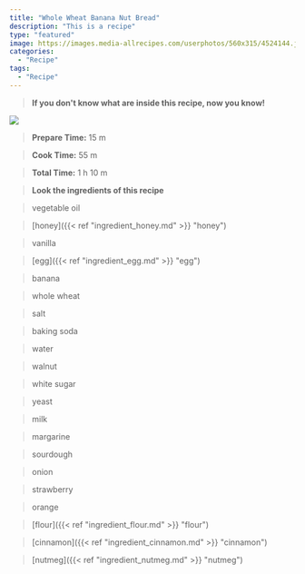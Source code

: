 ```yaml
---
title: "Whole Wheat Banana Nut Bread"
description: "This is a recipe"
type: "featured"
image: https://images.media-allrecipes.com/userphotos/560x315/4524144.jpg
categories: 
  - "Recipe"
tags: 
  - "Recipe"
---
```



>**If you don't know what are inside this recipe, now you know!**

![](../images/Recipes-Banner.jpg)
> **Prepare Time:** 15 m


> **Cook Time:** 55 m


> **Total Time:** 1 h 10 m

> **Look the ingredients of this recipe**

> vegetable oil

> [honey]({{< ref "ingredient_honey.md" >}} "honey")

> vanilla

> [egg]({{< ref "ingredient_egg.md" >}} "egg")

> banana

> whole wheat

> salt

> baking soda

> water

> walnut

> white sugar

> yeast

> milk

> margarine

> sourdough

> onion

> strawberry

> orange

> [flour]({{< ref "ingredient_flour.md" >}} "flour")

> [cinnamon]({{< ref "ingredient_cinnamon.md" >}} "cinnamon")

> [nutmeg]({{< ref "ingredient_nutmeg.md" >}} "nutmeg")

